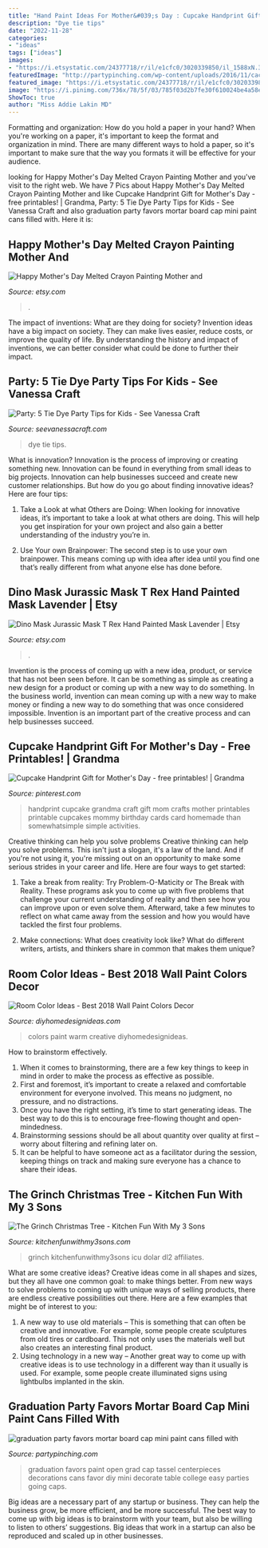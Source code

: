```yaml
---
title: "Hand Paint Ideas For Mother&#039;s Day : Cupcake Handprint Gift For Mother&#039;s Day"
description: "Dye tie tips"
date: "2022-11-28"
categories:
- "ideas"
tags: ["ideas"]
images:
- "https://i.etsystatic.com/24377718/r/il/e1cfc0/3020339850/il_1588xN.3020339850_7fzi.jpg"
featuredImage: "http://partypinching.com/wp-content/uploads/2016/11/cache_4098887304.png"
featured_image: "https://i.etsystatic.com/24377718/r/il/e1cfc0/3020339850/il_1588xN.3020339850_7fzi.jpg"
image: "https://i.pinimg.com/736x/78/5f/03/785f03d2b7fe30f610024be4a58e329d.jpg"
ShowToc: true
author: "Miss Addie Lakin MD"
---
```



Formatting and organization: How do you hold a paper in your hand?
When you're working on a paper, it's important to keep the format and organization in mind. There are many different ways to hold a paper, so it's important to make sure that the way you formats it will be effective for your audience.

	

		
looking for Happy Mother&#039;s Day Melted Crayon Painting Mother and you've visit to the right web. We have 7 Pics about Happy Mother&#039;s Day Melted Crayon Painting Mother and like Cupcake Handprint Gift for Mother&#039;s Day - free printables! | Grandma, Party: 5 Tie Dye Party Tips for Kids - See Vanessa Craft and also graduation party favors mortar board cap mini paint cans filled with. Here it is:
		
    
## Happy Mother&#039;s Day Melted Crayon Painting Mother And

<img loading=lazy src="https://img0.etsystatic.com/009/0/5988918/il_570xN.442784368_nsks.jpg" onerror="this.onerror=null;this.src='https://tse1.mm.bing.net/th?id=OIP.F78eAoaY7OST5Rttxpne9QHaJ4&amp;pid=15.1';" alt="Happy Mother&#039;s Day Melted Crayon Painting Mother and">

_Source: etsy.com_

>. 

	

The impact of inventions: What are they doing for society?
Invention ideas have a big impact on society. They can make lives easier, reduce costs, or improve the quality of life. By understanding the history and impact of inventions, we can better consider what could be done to further their impact.

    
## Party: 5 Tie Dye Party Tips For Kids - See Vanessa Craft

<img loading=lazy src="http://seevanessacraft.com/wp-content/uploads/2015/06/TieDyeParty7-copy.jpg" onerror="this.onerror=null;this.src='https://tse3.mm.bing.net/th?id=OIP.yGGXoKviU7TPlrwrYfPDfgHaLH&amp;pid=15.1';" alt="Party: 5 Tie Dye Party Tips for Kids - See Vanessa Craft">

_Source: seevanessacraft.com_

>dye tie tips. 

	

What is innovation?
Innovation is the process of improving or creating something new. Innovation can be found in everything from small ideas to big projects. Innovation can help businesses succeed and create new customer relationships. But how do you go about finding innovative ideas? Here are four tips:
1. Take a Look at what Others are Doing: When looking for innovative ideas, it’s important to take a look at what others are doing. This will help you get inspiration for your own project and also gain a better understanding of the industry you’re in.

2. Use Your own Brainpower: The second step is to use your own brainpower. This means coming up with idea after idea until you find one that’s really different from what anyone else has done before.


    
## Dino Mask Jurassic Mask T Rex Hand Painted Mask Lavender | Etsy

<img loading=lazy src="https://i.etsystatic.com/24377718/r/il/e1cfc0/3020339850/il_1588xN.3020339850_7fzi.jpg" onerror="this.onerror=null;this.src='https://tse2.mm.bing.net/th?id=OIP.77RbxqFA2thWaQWnwqEfaAHaJ3&amp;pid=15.1';" alt="Dino Mask Jurassic Mask T Rex Hand Painted Mask Lavender | Etsy">

_Source: etsy.com_

>. 

	

Invention is the process of coming up with a new idea, product, or service that has not been seen before. It can be something as simple as creating a new design for a product or coming up with a new way to do something. In the business world, invention can mean coming up with a new way to make money or finding a new way to do something that was once considered impossible. Invention is an important part of the creative process and can help businesses succeed.

    
## Cupcake Handprint Gift For Mother&#039;s Day - Free Printables! | Grandma

<img loading=lazy src="https://i.pinimg.com/736x/78/5f/03/785f03d2b7fe30f610024be4a58e329d.jpg" onerror="this.onerror=null;this.src='https://tse2.mm.bing.net/th?id=OIP.wtJWxJrkw0V3MPFJnanibwHaFS&amp;pid=15.1';" alt="Cupcake Handprint Gift for Mother&#039;s Day - free printables! | Grandma">

_Source: pinterest.com_

>handprint cupcake grandma craft gift mom crafts mother printables printable cupcakes mommy birthday cards card homemade than somewhatsimple simple activities. 

	

Creative thinking can help you solve problems
Creative thinking can help you solve problems. This isn't just a slogan, it's a law of the land. And if you're not using it, you're missing out on an opportunity to make some serious strides in your career and life. Here are four ways to get started: 
1. Take a break from reality: Try Problem-O-Maticity or The Break with Reality. These programs ask you to come up with five problems that challenge your current understanding of reality and then see how you can improve upon or even solve them. Afterward, take a few minutes to reflect on what came away from the session and how you would have tackled the first four problems. 

2. Make connections: What does creativity look like? What do different writers, artists, and thinkers share in common that makes them unique?

    
## Room Color Ideas - Best 2018 Wall Paint Colors Decor

<img loading=lazy src="https://diyhomedesignideas.com/photos/template/9cughzxoe3u3au2ki698.jpeg" onerror="this.onerror=null;this.src='https://tse1.mm.bing.net/th?id=OIP.2RlJoZAfE9fnpyKXgWDi8wHaEK&amp;pid=15.1';" alt="Room Color Ideas - Best 2018 Wall Paint Colors Decor">

_Source: diyhomedesignideas.com_

>colors paint warm creative diyhomedesignideas. 

	

How to brainstorm effectively.
1. When it comes to brainstorming, there are a few key things to keep in mind in order to make the process as effective as possible. 
2. First and foremost, it’s important to create a relaxed and comfortable environment for everyone involved. This means no judgment, no pressure, and no distractions. 
3. Once you have the right setting, it’s time to start generating ideas. The best way to do this is to encourage free-flowing thought and open-mindedness. 
4. Brainstorming sessions should be all about quantity over quality at first – worry about filtering and refining later on. 
5. It can be helpful to have someone act as a facilitator during the session, keeping things on track and making sure everyone has a chance to share their ideas. 

    
## The Grinch Christmas Tree - Kitchen Fun With My 3 Sons

<img loading=lazy src="https://kitchenfunwithmy3sons.com/wp-content/uploads/2016/11/The-Grinch-Christmas-Tree-1.jpg" onerror="this.onerror=null;this.src='https://tse2.mm.bing.net/th?id=OIP.vjFItESiRrs5tISOoWBxHgHaNK&amp;pid=15.1';" alt="The Grinch Christmas Tree - Kitchen Fun With My 3 Sons">

_Source: kitchenfunwithmy3sons.com_

>grinch kitchenfunwithmy3sons icu dolar dl2 affiliates. 

	

What are some creative ideas?
Creative ideas come in all shapes and sizes, but they all have one common goal: to make things better. From new ways to solve problems to coming up with unique ways of selling products, there are endless creative possibilities out there. Here are a few examples that might be of interest to you: 
1. A new way to use old materials – This is something that can often be creative and innovative. For example, some people create sculptures from old tires or cardboard. This not only uses the materials well but also creates an interesting final product. 
2. Using technology in a new way – Another great way to come up with creative ideas is to use technology in a different way than it usually is used. For example, some people create illuminated signs using lightbulbs implanted in the skin.

    
## Graduation Party Favors Mortar Board Cap Mini Paint Cans Filled With

<img loading=lazy src="http://partypinching.com/wp-content/uploads/2016/11/cache_4098887304.png" onerror="this.onerror=null;this.src='https://tse2.mm.bing.net/th?id=OIP.u7jLjQ5tKBmwjR5qidElMQHaJ4&amp;pid=15.1';" alt="graduation party favors mortar board cap mini paint cans filled with">

_Source: partypinching.com_

>graduation favors paint open grad cap tassel centerpieces decorations cans favor diy mini decorate table college easy parties going caps. 

	

Big ideas are a necessary part of any startup or business. They can help the business grow, be more efficient, and be more successful. The best way to come up with big ideas is to brainstorm with your team, but also be willing to listen to others’ suggestions. Big ideas that work in a startup can also be reproduced and scaled up in other businesses.

